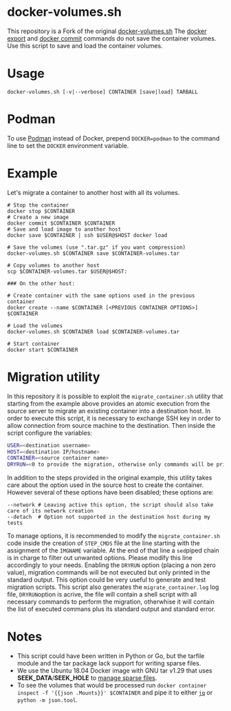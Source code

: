# docker-volumes.sh
This repository is a Fork of the original [docker-volumes.sh](https://github.com/ricardobranco777/docker-volumes.sh)
The [docker export](https://docs.docker.com/engine/reference/commandline/export/) and [docker commit](https://docs.docker.com/engine/reference/commandline/commit/) commands do not save the container volumes. Use this script to save and load the container volumes.


# Usage

`docker-volumes.sh [-v|--verbose] CONTAINER [save|load] TARBALL`

# Podman

To use [Podman](https://podman.io) instead of Docker, prepend `DOCKER=podman` to the command line to set the `DOCKER` environment variable.

# Example

Let's migrate a container to another host with all its volumes.

```
# Stop the container 
docker stop $CONTAINER
# Create a new image
docker commit $CONTAINER $CONTAINER
# Save and load image to another host
docker save $CONTAINER | ssh $USER@$HOST docker load 

# Save the volumes (use ".tar.gz" if you want compression)
docker-volumes.sh $CONTAINER save $CONTAINER-volumes.tar

# Copy volumes to another host
scp $CONTAINER-volumes.tar $USER@$HOST:

### On the other host:

# Create container with the same options used in the previous container
docker create --name $CONTAINER [<PREVIOUS CONTAINER OPTIONS>] $CONTAINER

# Load the volumes
docker-volumes.sh $CONTAINER load $CONTAINER-volumes.tar

# Start container
docker start $CONTAINER
```

# Migration utility
In this repository it is possible to exploit the `migrate_container.sh` utility that starting from the example above provides an atomic execution from the source server to migrate an existing container into a destination host.
In order to execute this script, it is necessary to exchange SSH key in order to allow connection from source machine to the destination.
Then inside the script configure the variables:

```bash
USER=<destination username>
HOST=<destination IP/hostname>
CONTAINER=<source container name>
DRYRUN=<0 to provide the migration, otherwise only commands will be printed>
```

In addition to the steps provided in the original example, this utility takes care about the option used in the source host to create the container. However several of these options have been disabled; these options are:

```
--network # Leaving active this option, the script should also take care of its network creation
--detach  # Option not supported in the destination host during my tests
```

To manage options, it is recommended to modify the `migrate_container.sh` code inside the creation of `STEP_CMDS` file at the line starting with the assignment of the `IMGNAME` variable. At the end of that line a `sed`piped chain is in charge to filter out unwanted options. Please modify this line accordingly to your needs.
Enabling the `DRYRUN` option (placing a non zero value), migration commands will be not executed but only printed in the standard output.
This option could be very useful to generate and test migration scripts.
This script also generates the `migrate_container.log` log file, `DRYRUN`option is acrive, the  file will contain a shell script with all necessary commands to perform the migration, otherwhise it will contain the list of executed commans plus its standard output and standard error.

# Notes
* This script could have been written in Python or Go, but the tarfile module and the tar package lack support for writing sparse files.
* We use the Ubuntu 18.04 Docker image with GNU tar v1.29 that uses **SEEK\_DATA**/**SEEK\_HOLE** to [manage sparse files](https://www.gnu.org/software/tar/manual/html_chapter/tar_8.html#SEC137).
* To see the volumes that would be processed run `docker container inspect -f '{{json .Mounts}}' $CONTAINER` and pipe it to either [`jq`](https://stedolan.github.io/jq/) or `python -m json.tool`.
